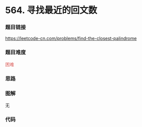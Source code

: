# 564. 寻找最近的回文数

### 题目链接

https://leetcode-cn.com/problems/find-the-closest-palindrome

### 题目难度

<font color=#D9534F>困难</font>

### 思路



### 图解

无

### 代码

```python
```